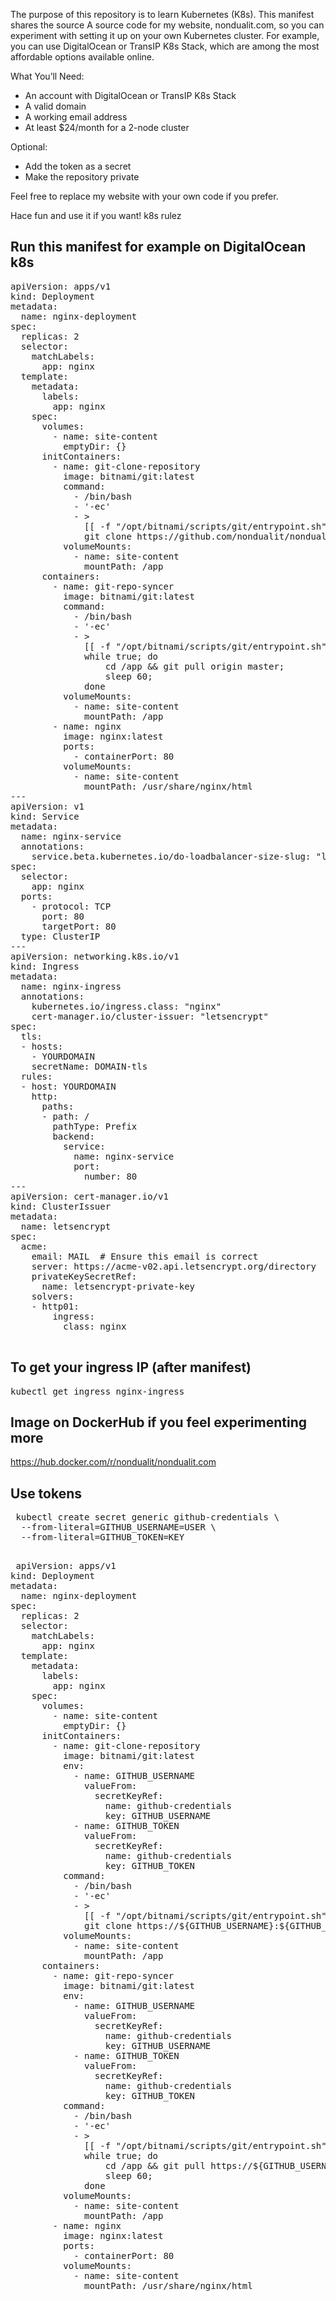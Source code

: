 The purpose of this repository is to learn Kubernetes (K8s). This manifest shares the source A source code for my website, nondualit.com, so you can experiment with setting it up on your own Kubernetes cluster. For example, you can use DigitalOcean or TransIP K8s Stack, which are among the most affordable options available online.

What You’ll Need:
- An account with DigitalOcean or TransIP K8s Stack
- A valid domain
- A working email address
- At least $24/month for a 2-node cluster

Optional:
- Add the token as a secret
- Make the repository private

Feel free to replace my website with your own code if you prefer.

Hace fun and use it if you want!
k8s rulez

## Run this manifest for example on DigitalOcean k8s

<pre>
apiVersion: apps/v1
kind: Deployment
metadata:
  name: nginx-deployment
spec:
  replicas: 2
  selector:
    matchLabels:
      app: nginx
  template:
    metadata:
      labels:
        app: nginx
    spec:
      volumes:
        - name: site-content
          emptyDir: {}
      initContainers:
        - name: git-clone-repository
          image: bitnami/git:latest
          command:
            - /bin/bash
            - '-ec'
            - >
              [[ -f "/opt/bitnami/scripts/git/entrypoint.sh" ]] && source "/opt/bitnami/scripts/git/entrypoint.sh";
              git clone https://github.com/nondualit/nondualit.com.git --branch master /app
          volumeMounts:
            - name: site-content
              mountPath: /app
      containers:
        - name: git-repo-syncer
          image: bitnami/git:latest
          command:
            - /bin/bash
            - '-ec'
            - >
              [[ -f "/opt/bitnami/scripts/git/entrypoint.sh" ]] && source "/opt/bitnami/scripts/git/entrypoint.sh";
              while true; do
                  cd /app && git pull origin master;
                  sleep 60;
              done
          volumeMounts:
            - name: site-content
              mountPath: /app
        - name: nginx
          image: nginx:latest
          ports:
            - containerPort: 80
          volumeMounts:
            - name: site-content
              mountPath: /usr/share/nginx/html
---
apiVersion: v1
kind: Service
metadata:
  name: nginx-service
  annotations:
    service.beta.kubernetes.io/do-loadbalancer-size-slug: "lb-small"
spec:
  selector:
    app: nginx
  ports:
    - protocol: TCP
      port: 80
      targetPort: 80
  type: ClusterIP
---
apiVersion: networking.k8s.io/v1
kind: Ingress
metadata:
  name: nginx-ingress
  annotations:
    kubernetes.io/ingress.class: "nginx"
    cert-manager.io/cluster-issuer: "letsencrypt"
spec:
  tls:
  - hosts:
    - YOURDOMAIN
    secretName: DOMAIN-tls
  rules:
  - host: YOURDOMAIN
    http:
      paths:
      - path: /
        pathType: Prefix
        backend:
          service:
            name: nginx-service
            port:
              number: 80
---
apiVersion: cert-manager.io/v1
kind: ClusterIssuer
metadata:
  name: letsencrypt
spec:
  acme:
    email: MAIL  # Ensure this email is correct
    server: https://acme-v02.api.letsencrypt.org/directory
    privateKeySecretRef:
      name: letsencrypt-private-key
    solvers:
    - http01:
        ingress:
          class: nginx
 </pre>

## To get your ingress IP (after manifest)
<pre>kubectl get ingress nginx-ingress</pre>

## Image on DockerHub if you feel experimenting more
https://hub.docker.com/r/nondualit/nondualit.com

## Use tokens
 <pre>
 kubectl create secret generic github-credentials \
  --from-literal=GITHUB_USERNAME=USER \
  --from-literal=GITHUB_TOKEN=KEY 
 </pre>

  <pre>
 apiVersion: apps/v1
kind: Deployment
metadata:
  name: nginx-deployment
spec:
  replicas: 2
  selector:
    matchLabels:
      app: nginx
  template:
    metadata:
      labels:
        app: nginx
    spec:
      volumes:
        - name: site-content
          emptyDir: {}
      initContainers:
        - name: git-clone-repository
          image: bitnami/git:latest
          env:
            - name: GITHUB_USERNAME
              valueFrom:
                secretKeyRef:
                  name: github-credentials
                  key: GITHUB_USERNAME
            - name: GITHUB_TOKEN
              valueFrom:
                secretKeyRef:
                  name: github-credentials
                  key: GITHUB_TOKEN
          command:
            - /bin/bash
            - '-ec'
            - >
              [[ -f "/opt/bitnami/scripts/git/entrypoint.sh" ]] && source "/opt/bitnami/scripts/git/entrypoint.sh";
              git clone https://${GITHUB_USERNAME}:${GITHUB_TOKEN}@github.com/REPO.git --branch main /app
          volumeMounts:
            - name: site-content
              mountPath: /app
      containers:
        - name: git-repo-syncer
          image: bitnami/git:latest
          env:
            - name: GITHUB_USERNAME
              valueFrom:
                secretKeyRef:
                  name: github-credentials
                  key: GITHUB_USERNAME
            - name: GITHUB_TOKEN
              valueFrom:
                secretKeyRef:
                  name: github-credentials
                  key: GITHUB_TOKEN
          command:
            - /bin/bash
            - '-ec'
            - >
              [[ -f "/opt/bitnami/scripts/git/entrypoint.sh" ]] && source "/opt/bitnami/scripts/git/entrypoint.sh";
              while true; do
                  cd /app && git pull https://${GITHUB_USERNAME}:${GITHUB_TOKEN}@github.com/REPO.git main;
                  sleep 60;
              done
          volumeMounts:
            - name: site-content
              mountPath: /app
        - name: nginx
          image: nginx:latest
          ports:
            - containerPort: 80
          volumeMounts:
            - name: site-content
              mountPath: /usr/share/nginx/html
 </pre>
